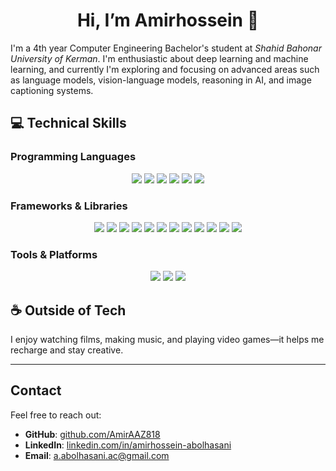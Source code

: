 <div align="center">
  <h1>Hi, I’m Amirhossein 👋</h1>
</div>

I'm a 4th year Computer Engineering Bachelor's student at *Shahid Bahonar University of Kerman*. I'm enthusiastic about deep learning and machine learning, and currently I'm exploring and focusing on advanced areas such as language models, vision-language models, reasoning in AI, and image captioning systems.

## 💻 Technical Skills  

### Programming Languages  
<p align="center">
  <img src="https://img.shields.io/badge/Python-3776AB?style=for-the-badge&logo=python&logoColor=white" />
  <img src="https://img.shields.io/badge/JavaScript-F7DF1E?style=for-the-badge&logo=javascript&logoColor=black" />
  <img src="https://img.shields.io/badge/TypeScript-3178C6?style=for-the-badge&logo=typescript&logoColor=white" />
  <img src="https://img.shields.io/badge/SQL-4479A1?style=for-the-badge&logo=postgresql&logoColor=white" />
  <img src="https://img.shields.io/badge/C%23-239120?style=for-the-badge&logo=csharp&logoColor=white" />
  <img src="https://img.shields.io/badge/C%2B%2B-00599C?style=for-the-badge&logo=cplusplus&logoColor=white" />
</p>  

### Frameworks & Libraries  
<p align="center">
  <img src="https://img.shields.io/badge/PyTorch-EE4C2C?style=for-the-badge&logo=pytorch&logoColor=white" />
  <img src="https://img.shields.io/badge/TensorFlow-FF6F00?style=for-the-badge&logo=tensorflow&logoColor=white" />
  <img src="https://img.shields.io/badge/Hugging%20Face-FF6F00?style=for-the-badge&logo=huggingface&logoColor=white" />
  <img src="https://img.shields.io/badge/scikit--learn-F7931E?style=for-the-badge&logo=scikit-learn&logoColor=white" />
  <img src="https://img.shields.io/badge/NumPy-013243?style=for-the-badge&logo=numpy&logoColor=white" />
  <img src="https://img.shields.io/badge/Pandas-150458?style=for-the-badge&logo=pandas&logoColor=white" />
  <img src="https://img.shields.io/badge/OpenCV-5C3EE8?style=for-the-badge&logo=opencv&logoColor=white" />
  <img src="https://img.shields.io/badge/Matplotlib-11557C?style=for-the-badge&logo=matplotlib&logoColor=white" />
  <img src="https://img.shields.io/badge/seaborn-9E2A2B?style=for-the-badge&logo=seaborn&logoColor=white" />
  <img src="https://img.shields.io/badge/NTLK-5A2E4D?style=for-the-badge&logo=natural-language-toolkit&logoColor=white" />
  <img src="https://img.shields.io/badge/React-61DAFB?style=for-the-badge&logo=react&logoColor=black" />
  <img src="https://img.shields.io/badge/FastAPI-009688?style=for-the-badge&logo=fastapi&logoColor=white" />
</p>  

### Tools & Platforms  
<p align="center">
  <img src="https://img.shields.io/badge/Weights%20%26%20Biases-FF6600?style=for-the-badge&logo=wandb&logoColor=white" />
  <img src="https://img.shields.io/badge/LaTeX-008080?style=for-the-badge&logo=latex&logoColor=white" />
  <img src="https://img.shields.io/badge/Git-F05032?style=for-the-badge&logo=git&logoColor=white" />
</p>  


## ☕ Outside of Tech
I enjoy watching films, making music, and playing video games—it helps me recharge and stay creative.

---

## Contact
Feel free to reach out:

- **GitHub**: [github.com/AmirAAZ818](https://github.com/AmirAAZ818)  
- **LinkedIn**: [linkedin.com/in/amirhossein-abolhasani](https://linkedin.com/in/amirhossein-abolhasani)  
- **Email**: a.abolhasani.ac@gmail.com
